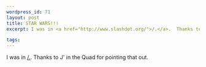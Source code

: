```yaml
--- 
wordpress_id: 71
layout: post
title: STAR WARS!!!
excerpt: I was in <a href="http://www.slashdot.org/">/.</a>.  Thanks to J' in the Quad for pointing that out.

tags: 
---
```


I was in <a href="http://www.slashdot.org/">/.</a>.  Thanks to J' in the Quad for pointing that out.
